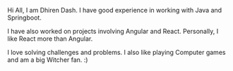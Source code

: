 Hi All, I am Dhiren Dash. I have good experience in working with Java and Springboot.

I have also worked on projects involving Angular and React. Personally, I like React more than Angular.

I love solving challenges and problems. I also like playing Computer games and am a big Witcher fan. :)
